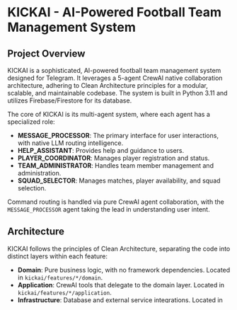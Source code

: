 # KICKAI - AI-Powered Football Team Management System

## Project Overview

KICKAI is a sophisticated, AI-powered football team management system designed for Telegram. It leverages a 5-agent CrewAI native collaboration architecture, adhering to Clean Architecture principles for a modular, scalable, and maintainable codebase. The system is built in Python 3.11 and utilizes Firebase/Firestore for its database.

The core of KICKAI is its multi-agent system, where each agent has a specialized role:

*   **MESSAGE_PROCESSOR**: The primary interface for user interactions, with native LLM routing intelligence.
*   **HELP_ASSISTANT**: Provides help and guidance to users.
*   **PLAYER_COORDINATOR**: Manages player registration and status.
*   **TEAM_ADMINISTRATOR**: Handles team member management and administration.
*   **SQUAD_SELECTOR**: Manages matches, player availability, and squad selection.

Command routing is handled via pure CrewAI agent collaboration, with the `MESSAGE_PROCESSOR` agent taking the lead in understanding user intent.

## Architecture

KICKAI follows the principles of Clean Architecture, separating the code into distinct layers within each feature:

*   **Domain**: Pure business logic, with no framework dependencies. Located in `kickai/features/*/domain`.
*   **Application**: CrewAI tools that delegate to the domain layer. Located in `kickai/features/*/application`.
*   **Infrastructure**: Database and external service integrations. Located in `kickai/database` and `kickai/infrastructure`.
*   **Presentation**: The Telegram bot interface.

The project is built with the following technologies:

*   **Python 3.11**
*   **CrewAI** for the multi-agent system
*   **python-telegram-bot** for Telegram integration
*   **Firebase/Firestore** as the database
*   **Flask** for the web server
*   **Gunicorn** as the WSGI server
*   **Ruff** for linting and formatting
*   **MyPy** for type checking
*   **Pytest** for testing

## Getting Started

### Prerequisites

*   Python 3.11
*   Firebase project with Firestore enabled
*   Telegram bot token

### Setup

1.  **Clone the repository:**
    ```bash
    git clone https://github.com/your-org/KICKAI.git
    cd KICKAI
    ```
2.  **Set up the Python environment:**
    ```bash
    python3.11 -m venv venv311
    source venv311/bin/activate
    ```
3.  **Install dependencies:**
    ```bash
    pip install -r requirements.txt
    pip install -r requirements-local.txt
    ```
4.  **Configure environment variables:**
    ```bash
    cp .env.example .env
    # Edit .env with your credentials
    ```

## Building and Running

The project uses a `Makefile` for common development tasks.

### Running the Bot

*   **Run the bot locally:**
    ```bash
    make dev
    ```
*   **Run the mock Telegram UI for testing:**
    ```bash
    PYTHONPATH=. python tests/mock_telegram/start_mock_tester.py
    # Access at: http://localhost:8001
    ```

### Running Tests

*   **Run all tests:**
    ```bash
    make test
    ```
*   **Run specific test types:**
    ```bash
    make test-unit
    make test-integration
    make test-e2e
    ```

### Linting

*   **Run the linter:**
    ```bash
    make lint
    ```

## Development Conventions

### Code Style

The project uses `ruff` for linting and formatting, and `mypy` for type checking. The configuration for these tools can be found in the `pyproject.toml` file.

### Testing

The project has a comprehensive testing strategy, including:

*   **Unit tests**: `tests/unit`
*   **Integration tests**: `tests/integration`
*   **End-to-end (E2E) tests**: `tests/e2e`

### Commits

Commit messages should follow the [Conventional Commits](https://www.conventionalcommits.org/en/v1.0.0/) specification.